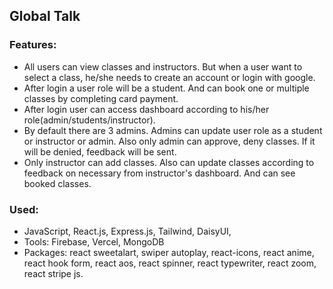 
## Global Talk


### Features:
* All users can view classes and instructors. But when a user want to select a class, he/she needs to create an account or login with google.
* After login a user role will be a student. And can book one or multiple classes by completing card payment.
* After login user can access dashboard according to his/her role(admin/students/instructor).
* By default there are 3 admins. Admins can update user role as a student or instructor or admin. Also only admin can approve, deny classes. If it will be denied, feedback will be sent. 
* Only instructor can add classes. Also can update classes according to feedback on necessary from instructor's dashboard. And can see booked classes.

### Used:
* JavaScript, React.js, Express.js, Tailwind, DaisyUI, 
* Tools: Firebase, Vercel, MongoDB 
* Packages: react sweetalart, swiper autoplay, react-icons, react anime, react hook form, react aos, react spinner, react typewriter, react zoom, react stripe js.
